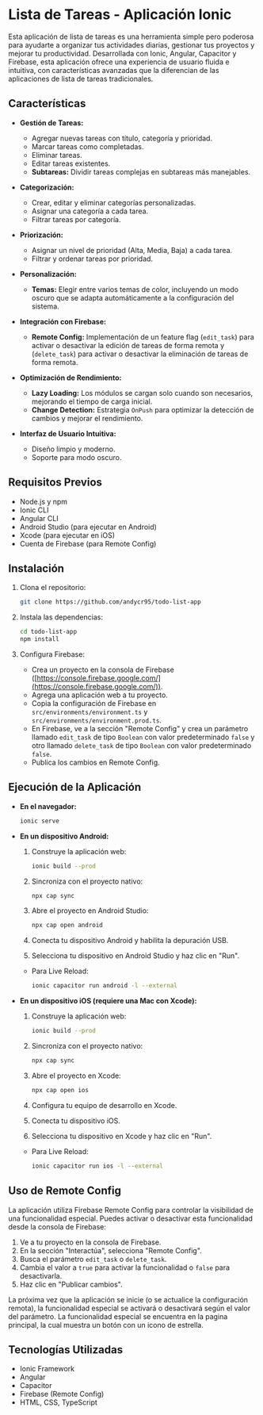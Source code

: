 # Lista de Tareas - Aplicación Ionic

Esta aplicación de lista de tareas es una herramienta simple pero poderosa para ayudarte a organizar tus actividades diarias, gestionar tus proyectos y mejorar tu productividad. Desarrollada con Ionic, Angular, Capacitor y Firebase, esta aplicación ofrece una experiencia de usuario fluida e intuitiva, con características avanzadas que la diferencian de las aplicaciones de lista de tareas tradicionales.

## Características

*   **Gestión de Tareas:**
    *   Agregar nuevas tareas con título, categoría y prioridad.
    *   Marcar tareas como completadas.
    *   Eliminar tareas.
    *   Editar tareas existentes.
    *   **Subtareas:** Dividir tareas complejas en subtareas más manejables.

*   **Categorización:**
    *   Crear, editar y eliminar categorías personalizadas.
    *   Asignar una categoría a cada tarea.
    *   Filtrar tareas por categoría.

*   **Priorización:**
    *   Asignar un nivel de prioridad (Alta, Media, Baja) a cada tarea.
    *   Filtrar y ordenar tareas por prioridad.

*   **Personalización:**
    *   **Temas:** Elegir entre varios temas de color, incluyendo un modo oscuro que se adapta automáticamente a la configuración del sistema.

*   **Integración con Firebase:**
    *   **Remote Config:** Implementación de un feature flag (`edit_task`) para activar o desactivar la edición de tareas de forma remota y (`delete_task`) para activar o desactivar la eliminación de tareas de forma remota.

*   **Optimización de Rendimiento:**
    *   **Lazy Loading:** Los módulos se cargan solo cuando son necesarios, mejorando el tiempo de carga inicial.
    *   **Change Detection:** Estrategia `OnPush` para optimizar la detección de cambios y mejorar el rendimiento.

*   **Interfaz de Usuario Intuitiva:**
    *   Diseño limpio y moderno.
    *   Soporte para modo oscuro.

## Requisitos Previos

*   Node.js y npm
*   Ionic CLI
*   Angular CLI
*   Android Studio (para ejecutar en Android)
*   Xcode (para ejecutar en iOS)
*   Cuenta de Firebase (para Remote Config)

## Instalación

1. Clona el repositorio:

    ```bash
    git clone https://github.com/andycr95/todo-list-app
    ```

2. Instala las dependencias:

    ```bash
    cd todo-list-app
    npm install
    ```

3. Configura Firebase:
    *   Crea un proyecto en la consola de Firebase ([https://console.firebase.google.com/](https://console.firebase.google.com/)).
    *   Agrega una aplicación web a tu proyecto.
    *   Copia la configuración de Firebase en `src/environments/environment.ts` y `src/environments/environment.prod.ts`.
    *   En Firebase, ve a la sección "Remote Config" y crea un parámetro llamado `edit_task` de tipo `Boolean` con valor predeterminado `false` y otro llamado `delete_task` de tipo `Boolean` con valor predeterminado `false`.
    *   Publica los cambios en Remote Config.

## Ejecución de la Aplicación

*   **En el navegador:**

    ```bash
    ionic serve
    ```

*   **En un dispositivo Android:**

    1. Construye la aplicación web:

        ```bash
        ionic build --prod
        ```

    2. Sincroniza con el proyecto nativo:

        ```bash
        npx cap sync
        ```

    3. Abre el proyecto en Android Studio:

        ```bash
        npx cap open android
        ```

    4. Conecta tu dispositivo Android y habilita la depuración USB.
    5. Selecciona tu dispositivo en Android Studio y haz clic en "Run".

    *   Para Live Reload:

        ```bash
        ionic capacitor run android -l --external
        ```

*   **En un dispositivo iOS (requiere una Mac con Xcode):**

    1. Construye la aplicación web:

        ```bash
        ionic build --prod
        ```

    2. Sincroniza con el proyecto nativo:

        ```bash
        npx cap sync
        ```

    3. Abre el proyecto en Xcode:

        ```bash
        npx cap open ios
        ```

    4. Configura tu equipo de desarrollo en Xcode.
    5. Conecta tu dispositivo iOS.
    6. Selecciona tu dispositivo en Xcode y haz clic en "Run".

    *   Para Live Reload:

        ```bash
        ionic capacitor run ios -l --external
        ```

## Uso de Remote Config

La aplicación utiliza Firebase Remote Config para controlar la visibilidad de una funcionalidad especial. Puedes activar o desactivar esta funcionalidad desde la consola de Firebase:

1. Ve a tu proyecto en la consola de Firebase.
2. En la sección "Interactúa", selecciona "Remote Config".
3. Busca el parámetro `edit_task` o `delete_task`.
4. Cambia el valor a `true` para activar la funcionalidad o `false` para desactivarla.
5. Haz clic en "Publicar cambios".

La próxima vez que la aplicación se inicie (o se actualice la configuración remota), la funcionalidad especial se activará o desactivará según el valor del parámetro. La funcionalidad especial se encuentra en la pagina principal, la cual muestra un botón con un icono de estrella.

## Tecnologías Utilizadas

*   Ionic Framework
*   Angular
*   Capacitor
*   Firebase (Remote Config)
*   HTML, CSS, TypeScript
